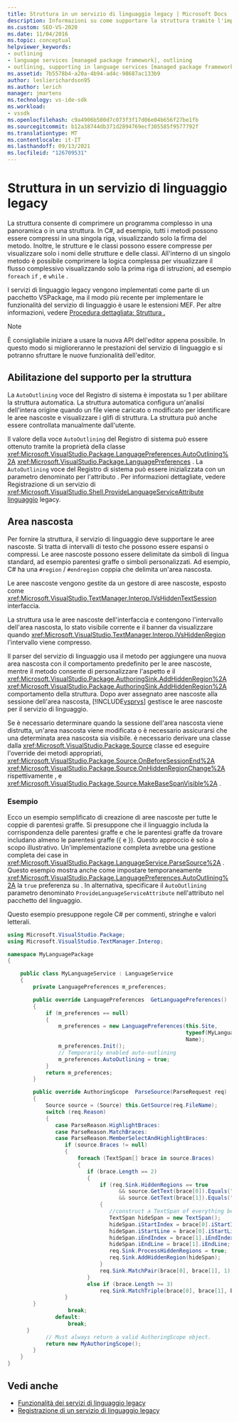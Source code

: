 ```yaml
---
title: Struttura in un servizio di linguaggio legacy | Microsoft Docs
description: Informazioni su come supportare la struttura tramite l'implementazione di aree nascoste in un servizio di linguaggio legacy.
ms.custom: SEO-VS-2020
ms.date: 11/04/2016
ms.topic: conceptual
helpviewer_keywords:
- outlining
- language services [managed package framework], outlining
- outlining, supporting in language services [managed package framework]
ms.assetid: 7b5578b4-a20a-4b94-ad4c-98687ac133b9
author: leslierichardson95
ms.author: lerich
manager: jmartens
ms.technology: vs-ide-sdk
ms.workload:
- vssdk
ms.openlocfilehash: c9a4906b500d7c073f3f17d06e04b656f27be1fb
ms.sourcegitcommit: b12a38744db371d2894769ecf305585f9577792f
ms.translationtype: MT
ms.contentlocale: it-IT
ms.lasthandoff: 09/13/2021
ms.locfileid: "126709531"
---
```

# <a name="outlining-in-a-legacy-language-service"></a>Struttura in un servizio di linguaggio legacy
La struttura consente di comprimere un programma complesso in una panoramica o in una struttura. In C#, ad esempio, tutti i metodi possono essere compressi in una singola riga, visualizzando solo la firma del metodo. Inoltre, le strutture e le classi possono essere compresse per visualizzare solo i nomi delle strutture e delle classi. All'interno di un singolo metodo è possibile comprimere la logica complessa per visualizzare il flusso complessivo visualizzando solo la prima riga di istruzioni, ad esempio `foreach` `if` , e `while` .

 I servizi di linguaggio legacy vengono implementati come parte di un pacchetto VSPackage, ma il modo più recente per implementare le funzionalità del servizio di linguaggio è usare le estensioni MEF. Per altre informazioni, vedere [Procedura dettagliata: Struttura .](../../extensibility/walkthrough-outlining.md)

> [!NOTE]
> È consigliabile iniziare a usare la nuova API dell'editor appena possibile. In questo modo si miglioreranno le prestazioni del servizio di linguaggio e si potranno sfruttare le nuove funzionalità dell'editor.

## <a name="enabling-support-for-outlining"></a>Abilitazione del supporto per la struttura
 La `AutoOutlining` voce del Registro di sistema è impostata su 1 per abilitare la struttura automatica. La struttura automatica configura un'analisi dell'intera origine quando un file viene caricato o modificato per identificare le aree nascoste e visualizzare i glifi di struttura. La struttura può anche essere controllata manualmente dall'utente.

 Il valore della voce `AutoOutlining` del Registro di sistema può essere ottenuto tramite la proprietà della classe <xref:Microsoft.VisualStudio.Package.LanguagePreferences.AutoOutlining%2A> <xref:Microsoft.VisualStudio.Package.LanguagePreferences> . La `AutoOutlining` voce del Registro di sistema può essere inizializzata con un parametro denominato per l'attributo . Per informazioni dettagliate, vedere Registrazione di un servizio di <xref:Microsoft.VisualStudio.Shell.ProvideLanguageServiceAttribute> [linguaggio](../../extensibility/internals/registering-a-legacy-language-service1.md) legacy.

## <a name="the-hidden-region"></a>Area nascosta
 Per fornire la struttura, il servizio di linguaggio deve supportare le aree nascoste. Si tratta di intervalli di testo che possono essere espansi o compressi. Le aree nascoste possono essere delimitate da simboli di lingua standard, ad esempio parentesi graffe o simboli personalizzati. Ad esempio, C# ha una `#region` / `#endregion` coppia che delimita un'area nascosta.

 Le aree nascoste vengono gestite da un gestore di aree nascoste, esposto come <xref:Microsoft.VisualStudio.TextManager.Interop.IVsHiddenTextSession> interfaccia.

 La struttura usa le aree nascoste dell'interfaccia e contengono l'intervallo dell'area nascosta, lo stato visibile corrente e il banner da visualizzare quando <xref:Microsoft.VisualStudio.TextManager.Interop.IVsHiddenRegion> l'intervallo viene compresso.

 Il parser del servizio di linguaggio usa il metodo per aggiungere una nuova area nascosta con il comportamento predefinito per le aree nascoste, mentre il metodo consente di personalizzare l'aspetto e il <xref:Microsoft.VisualStudio.Package.AuthoringSink.AddHiddenRegion%2A> <xref:Microsoft.VisualStudio.Package.AuthoringSink.AddHiddenRegion%2A> comportamento della struttura. Dopo aver assegnato aree nascoste alla sessione dell'area nascosta, [!INCLUDE[vsprvs](../../code-quality/includes/vsprvs_md.md)] gestisce le aree nascoste per il servizio di linguaggio.

 Se è necessario determinare quando la sessione dell'area nascosta viene distrutta, un'area nascosta viene modificata o è necessario assicurarsi che una determinata area nascosta sia visibile. è necessario derivare una classe dalla <xref:Microsoft.VisualStudio.Package.Source> classe ed eseguire l'override dei metodi appropriati, <xref:Microsoft.VisualStudio.Package.Source.OnBeforeSessionEnd%2A> <xref:Microsoft.VisualStudio.Package.Source.OnHiddenRegionChange%2A> rispettivamente , e <xref:Microsoft.VisualStudio.Package.Source.MakeBaseSpanVisible%2A> .

### <a name="example"></a>Esempio
 Ecco un esempio semplificato di creazione di aree nascoste per tutte le coppie di parentesi graffe. Si presuppone che il linguaggio includa la corrispondenza delle parentesi graffe e che le parentesi graffe da trovare includano almeno le parentesi graffe ({ e }). Questo approccio è solo a scopo illustrativo. Un'implementazione completa avrebbe una gestione completa dei case in <xref:Microsoft.VisualStudio.Package.LanguageService.ParseSource%2A> . Questo esempio mostra anche come impostare temporaneamente <xref:Microsoft.VisualStudio.Package.LanguagePreferences.AutoOutlining%2A> la `true` preferenza su . In alternativa, specificare il `AutoOutlining` parametro denominato `ProvideLanguageServiceAttribute` nell'attributo nel pacchetto del linguaggio.

 Questo esempio presuppone regole C# per commenti, stringhe e valori letterali.

```csharp
using Microsoft.VisualStudio.Package;
using Microsoft.VisualStudio.TextManager.Interop;

namespace MyLanguagePackage
{

    public class MyLanguageService : LanguageService
    {
        private LanguagePreferences m_preferences;

        public override LanguagePreferences  GetLanguagePreferences()
        {
            if (m_preferences == null)
            {
                m_preferences = new LanguagePreferences(this.Site,
                                                        typeof(MyLanguageService).GUID,
                                                        Name);
                m_preferences.Init();
                // Temporarily enabled auto-outlining
                m_preferences.AutoOutlining = true;
            }
            return m_preferences;
        }

        public override AuthoringScope  ParseSource(ParseRequest req)
        {
            Source source = (Source) this.GetSource(req.FileName);
            switch (req.Reason)
            {
               case ParseReason.HighlightBraces:
               case ParseReason.MatchBraces:
               case ParseReason.MemberSelectAndHighlightBraces:
                  if (source.Braces != null)
                  {
                      foreach (TextSpan[] brace in source.Braces)
                      {
                         if (brace.Length == 2)
                         {
                             if (req.Sink.HiddenRegions == true
                                   && source.GetText(brace[0]).Equals("{")
                                   && source.GetText(brace[1]).Equals("}"))
                             {
                                //construct a TextSpan of everything between the braces
                                TextSpan hideSpan = new TextSpan();
                                hideSpan.iStartIndex = brace[0].iStartIndex;
                                hideSpan.iStartLine = brace[0].iStartLine;
                                hideSpan.iEndIndex = brace[1].iEndIndex;
                                hideSpan.iEndLine = brace[1].iEndLine;
                                req.Sink.ProcessHiddenRegions = true;
                                req.Sink.AddHiddenRegion(hideSpan);
                             }
                             req.Sink.MatchPair(brace[0], brace[1], 1);
                         }
                         else if (brace.Length >= 3)
                             req.Sink.MatchTriple(brace[0], brace[1], brace[2], 1);
                  }
        }
                   break;
               default:
                   break;
      }
            // Must always return a valid AuthoringScope object.
            return new MyAuthoringScope();
        }
    }
}
```

## <a name="see-also"></a>Vedi anche
- [Funzionalità dei servizi di linguaggio legacy](../../extensibility/internals/legacy-language-service-features1.md)
- [Registrazione di un servizio di linguaggio legacy](../../extensibility/internals/registering-a-legacy-language-service1.md)
